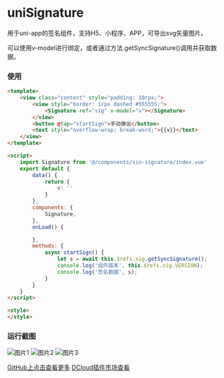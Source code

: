 # uniSignature
用于uni-app的签名组件，支持H5、小程序、APP，可导出svg矢量图片。

可以使用v-model进行绑定，或者通过方法.getSyncSignature()调用并获取数据。

### 使用
```html
<template>
	<view class="content" style="padding: 10rpx;">
		<view style="border: 1rpx dashed #555555;">
			<Signature ref="sig" v-model="v"></Signature>
		</view>
		<button @tap="startSign">手动弹出</button>
		<text style="overflow-wrap: break-word;">{{v}}</text>
	</view>
</template>

<script>
	import Signature from '@/components/sin-signature/index.vue'
	export default {
		data() {
			return {
				v: ''
			}
		},
		components: {
			Signature,
		},
		onLoad() {

		},
		methods: {
			async startSign() {
				let s = await this.$refs.sig.getSyncSignature();
				console.log('组件版本', this.$refs.sig.VERSION);
				console.log('签名数据', s);
			}
		}
	}
</script>

<style>
</style>

```


### 运行截图

![图片1](https://ishop-static-qn.inruan.com/Fqz4jBDVJEq5L3rNQ9BQnt7qxU6W.png)
![图片2](https://ishop-static-qn.inruan.com/Fi23tBj4E4TZfd8JxIKVBasUUoes.png)
![图片3](https://ishop-static-qn.inruan.com/Fqb3o3dG_Zpv063CPow97AiWeT90.png)


[GitHub上点击查看更多](https://github.com/sintrb/uniSignature)
[DCloud插件市场查看](https://ext.dcloud.net.cn/plugin?id=5010)
